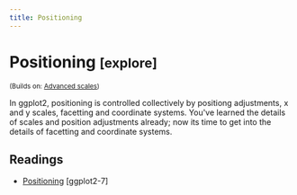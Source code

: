 ```yaml
---
title: Positioning
---
```


<!-- Generated automatically from vis-position.yml. Do not edit by hand -->

# Positioning <small class='explore'>[explore]</small>
<small>(Builds on: [Advanced scales](vis-scales-2.md))</small>

In ggplot2, positioning is controlled collectively by positiong adjustments,
x and y scales, facetting and coordinate systems. You've learned the details
of scales and position adjustments already; now its time to get into the
details of facetting and coordinate systems.

## Readings

  * [Positioning](http://link.springer.com.ezproxy.stanford.edu/chapter/10.1007/978-3-319-24277-4_7) [ggplot2-7]


